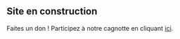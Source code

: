 ## Site en construction

Faites un don ! Participez à notre cagnotte en cliquant [ici](https://paypal.me/pools/c/8mVb2hNqGP).
